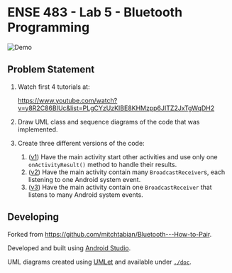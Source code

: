 # ENSE 483 - Lab 5 - Bluetooth Programming

![Demo](./assets/demo.gif)

## Problem Statement

1. Watch first 4 tutorials at:

   https://www.youtube.com/watch?v=y8R2C86BIUc&list=PLgCYzUzKIBE8KHMzpp6JITZ2JxTgWqDH2

2. Draw UML class and sequence diagrams of the code that was implemented.
3. Create three different versions of the code:
   1. ([v1](./v1)) Have the main activity start other activities and use only
      one `onActivityResult()` method to handle their results.
   2. ([v2](./v2)) Have the main activity contain many `BroadcastReceiver`s,
      each listening to one Android system event.
   3. ([v3](./v3)) Have the main activity contain one `BroadcastReceiver` that
      listens to many Android system events.

## Developing

Forked from https://github.com/mitchtabian/Bluetooth---How-to-Pair.

Developed and built using
[Android Studio](https://developer.android.com/studio).

UML diagrams created using [UMLet](https://www.umlet.com/) and available under
[`./doc`](./doc).
